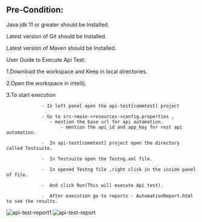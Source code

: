 Pre-Condition:
--------------

Java jdk 11 or greater should be Installed.

Latest version of Git should be Installed.

Latest version of Maven should be Installed.

User Guide to Execute Api Test:

1.Download the workspace and Keep in local directories.

2.Open the workspace in intellij.

3.To start execution

                 - In left panel open the api-test[commtest] project 
                 
                 - Go to src->main->resources->config.properties , 
	                - mention the base url for api automation.
                        - mention the api_id and app_key for rest api automation.
	                     		
                 -  In api-test[commtest] project open the directory called Testsuite.
                 
                 -  In Testsuite open the Testng.xml file.
                 
                 -  In opened Testng file ,right click in the inside panel of file.
                 
                 -  And click Run(This will execute Api test).
                 
                 -  After execution go to reports - AutomationReport.html to see the results.

![api-test-report1](https://user-images.githubusercontent.com/56835649/141675415-ca450b5d-1e54-44db-ac07-b6fbfff30032.jpg)
![api-test-report](https://user-images.githubusercontent.com/56835649/141675425-19be3eca-e29d-4a67-a251-31f8c505493f.jpg)



